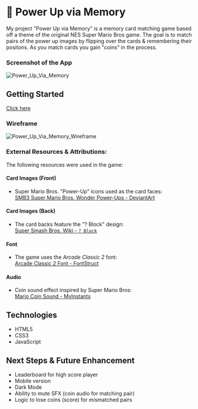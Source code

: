 # 🍄 Power Up via Memory
My project "Power Up via Memory" is a memory card matching game based off a theme of the original NES Super Mario Bros game.  The goal is to match pairs of the power up images by flipping over the cards & remembering their positons.  As you match cards you gain "coins" in the process.

### Screenshot of the App
![Power_Up_Via_Memory](https://github.com/user-attachments/assets/591a58c1-6fc6-4078-aa08-bf30032e58bd)

## Getting Started
[Click here](https://avisa-ga.github.io/first-web-app-project/)

### Wireframe
![Power_Up_Via_Memory_Wireframe](https://github.com/user-attachments/assets/e8ea51b5-8abd-4f58-be52-7eae51aab6d1)

### External Resources & Attributions:
The following resources were used in the game:

#### Card Images (Front)
- Super Mario Bros. "Power-Up" icons used as the card faces:  
  [SMB3 Super Mario Bros. Wonder Power-Ups - DeviantArt](https://www.deviantart.com/chronova01/art/SMB3-Super-Mario-Bros-Wonder-Power-Ups-980756145)

#### Card Images (Back)
- The card backs feature the "? Block" design:  
  [Super Smash Bros. Wiki - `? Block`](https://supersmashbros.fandom.com/wiki/%3F_Block)

#### Font
- The game uses the *Arcade Classic 2* font:  
  [Arcade Classic 2 Font - FontStruct](https://fontstruct.com/fontstructions/show/1332355/arcade-classic-2-19)

#### Audio
- Coin sound effect inspired by Super Mario Bros:  
  [Mario Coin Sound - MyInstants](https://www.myinstants.com/en/instant/coin-mario/)

## Technologies
- HTML5
- CSS3
- JavaScript

## Next Steps & Future Enhancement
- Leaderboard for high score player
- Mobile version
- Dark Mode
- Ability to mute SFX (coin audio for matching pair)
- Logic to lose coins (score) for mismatched pairs

